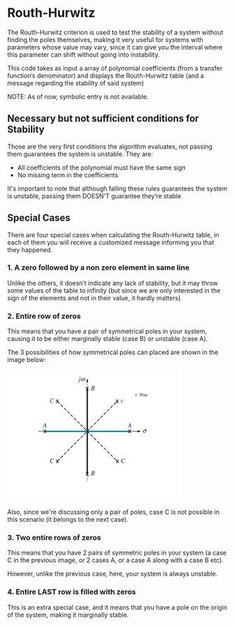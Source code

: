 # Routh-Hurwitz
The Routh-Hurwitz criterion is used to test the stability of a system without finding the poles themselves, making it very useful for systems with parameters whose value may vary, since it can give you the interval where this parameter can shift without going into instability. 

This code takes as input a array of polynomial coefficients (from a transfer function’s denominator) and displays the Routh-Hurwitz table (and a message regarding the stability of said system)

NOTE: As of now, symbolic entry is not available. 

## Necessary but not sufficient conditions for Stability
Those are the very first conditions the algorithm evaluates, not passing them guarantees the system is unstable. They are:

* All coefficients of the polynomial must have the same sign
* No missing term in the coefficients

It's important to note that although falling these rules guarantees the system is unstable, passing them DOESN'T guarantee they’re stable  

## Special Cases
There are four special cases when calculating the Routh-Hurwitz table, in each of them you will receive a customized message informing you that they happened.

### 1. A zero followed by a non zero element in same line
Unlike the others, it doesn’t indicate any lack of stability, but it may throw some values of the table to infinity (but since we are only interested in the sign of the elements and not in their value, it hardly matters)

### 2. Entire row of zeros
This means that you have a pair of symmetrical poles in your system, causing it to be either marginally stable (case B) or unstable (case A).

The 3 possibilities of how symmetrical poles can placed are shown in the image below:

![Image!](Images/Symmetric_Poles.png)

Also, since we're discussing only a pair of poles, case C is not possible in this scenario (it belongs to the next case).

### 3. Two entire rows of zeros
This means that you have 2 pairs of symmetric poles in your system (a case C in the previous image, or 2 cases A, or a case A along with a case B etc).

However, unlike the previous case, here,  your system is always unstable.

### 4. Entire LAST row is filled with zeros
This is an extra special case, and it means that you have a pole on the origin of the system, making it marginally stable.

